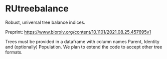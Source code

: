 # RUtreebalance

Robust, universal tree balance indices.

Preprint: https://www.biorxiv.org/content/10.1101/2021.08.25.457695v1

Trees must be provided in a dataframe with column names Parent, Identity and (optionally) Population. We plan to extend the code to accept other tree formats.
